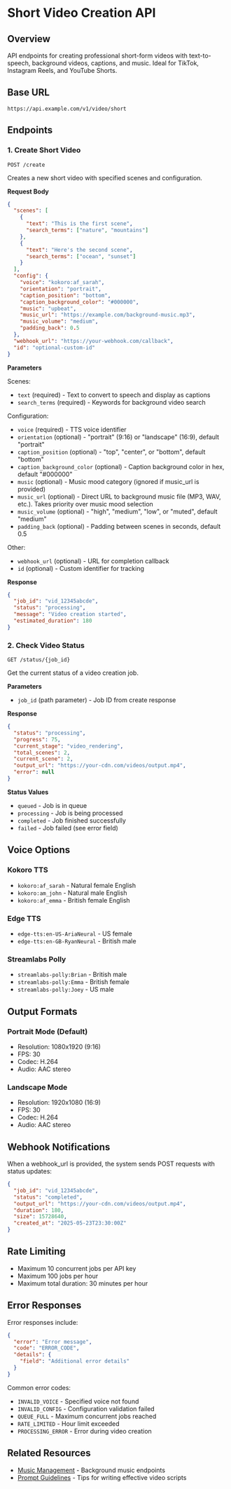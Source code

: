 # Short Video Creation API

## Overview
API endpoints for creating professional short-form videos with text-to-speech, background videos, captions, and music. Ideal for TikTok, Instagram Reels, and YouTube Shorts.

## Base URL
```
https://api.example.com/v1/video/short
```

## Endpoints

### 1. Create Short Video

```http
POST /create
```

Creates a new short video with specified scenes and configuration.

**Request Body**
```json
{
  "scenes": [
    {
      "text": "This is the first scene",
      "search_terms": ["nature", "mountains"]
    },
    {
      "text": "Here's the second scene",
      "search_terms": ["ocean", "sunset"]
    }
  ],
  "config": {
    "voice": "kokoro:af_sarah",
    "orientation": "portrait",
    "caption_position": "bottom",
    "caption_background_color": "#000000",
    "music": "upbeat",
    "music_url": "https://example.com/background-music.mp3",
    "music_volume": "medium",
    "padding_back": 0.5
  },
  "webhook_url": "https://your-webhook.com/callback",
  "id": "optional-custom-id"
}
```

**Parameters**

Scenes:
- `text` (required) - Text to convert to speech and display as captions
- `search_terms` (required) - Keywords for background video search

Configuration:
- `voice` (required) - TTS voice identifier
- `orientation` (optional) - "portrait" (9:16) or "landscape" (16:9), default "portrait"
- `caption_position` (optional) - "top", "center", or "bottom", default "bottom"
- `caption_background_color` (optional) - Caption background color in hex, default "#000000"
- `music` (optional) - Music mood category (ignored if music_url is provided)
- `music_url` (optional) - Direct URL to background music file (MP3, WAV, etc.). Takes priority over music mood selection
- `music_volume` (optional) - "high", "medium", "low", or "muted", default "medium"
- `padding_back` (optional) - Padding between scenes in seconds, default 0.5

Other:
- `webhook_url` (optional) - URL for completion callback
- `id` (optional) - Custom identifier for tracking

**Response**
```json
{
  "job_id": "vid_12345abcde",
  "status": "processing",
  "message": "Video creation started",
  "estimated_duration": 180
}
```

### 2. Check Video Status

```http
GET /status/{job_id}
```

Get the current status of a video creation job.

**Parameters**
- `job_id` (path parameter) - Job ID from create response

**Response**
```json
{
  "status": "processing",
  "progress": 75,
  "current_stage": "video_rendering",
  "total_scenes": 2,
  "current_scene": 2,
  "output_url": "https://your-cdn.com/videos/output.mp4",
  "error": null
}
```

**Status Values**
- `queued` - Job is in queue
- `processing` - Job is being processed
- `completed` - Job finished successfully
- `failed` - Job failed (see error field)

## Voice Options

### Kokoro TTS
- `kokoro:af_sarah` - Natural female English
- `kokoro:am_john` - Natural male English
- `kokoro:af_emma` - British female English

### Edge TTS
- `edge-tts:en-US-AriaNeural` - US female
- `edge-tts:en-GB-RyanNeural` - British male

### Streamlabs Polly
- `streamlabs-polly:Brian` - British male
- `streamlabs-polly:Emma` - British female
- `streamlabs-polly:Joey` - US male

## Output Formats

### Portrait Mode (Default)
- Resolution: 1080x1920 (9:16)
- FPS: 30
- Codec: H.264
- Audio: AAC stereo

### Landscape Mode
- Resolution: 1920x1080 (16:9)
- FPS: 30
- Codec: H.264
- Audio: AAC stereo

## Webhook Notifications

When a webhook_url is provided, the system sends POST requests with status updates:

```json
{
  "job_id": "vid_12345abcde",
  "status": "completed",
  "output_url": "https://your-cdn.com/videos/output.mp4",
  "duration": 180,
  "size": 15728640,
  "created_at": "2025-05-23T23:30:00Z"
}
```

## Rate Limiting

- Maximum 10 concurrent jobs per API key
- Maximum 100 jobs per hour
- Maximum total duration: 30 minutes per hour

## Error Responses

Error responses include:
```json
{
  "error": "Error message",
  "code": "ERROR_CODE",
  "details": {
    "field": "Additional error details"
  }
}
```

Common error codes:
- `INVALID_VOICE` - Specified voice not found
- `INVALID_CONFIG` - Configuration validation failed
- `QUEUE_FULL` - Maximum concurrent jobs reached
- `RATE_LIMITED` - Hour limit exceeded
- `PROCESSING_ERROR` - Error during video creation

## Related Resources

- [Music Management](music.md) - Background music endpoints
- [Prompt Guidelines](../prompt_guidelines.md) - Tips for writing effective video scripts

